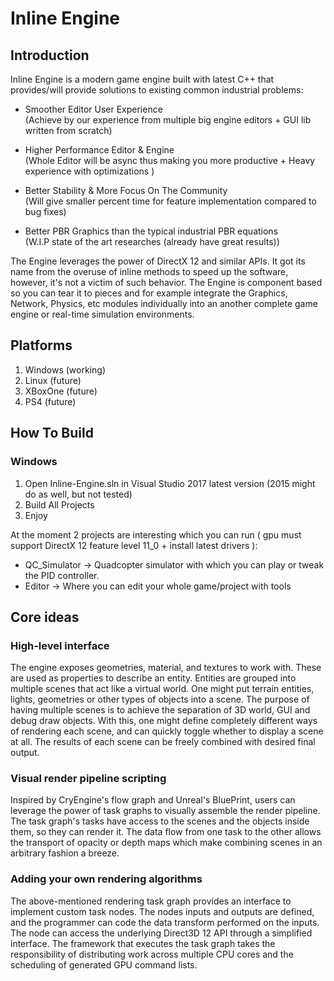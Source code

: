 # Inline Engine

Introduction
---
Inline Engine is a modern game engine built with latest C++ that provides/will provide solutions to existing common industrial problems:
- Smoother Editor User Experience  
    (Achieve by our experience from multiple big engine editors + GUI lib written from scratch)
    
- Higher Performance Editor & Engine  
   (Whole Editor will be async thus making you more productive + Heavy experience with optimizations )
    
- Better Stability & More Focus On The Community  
    (Will give smaller percent time for feature implementation compared to bug fixes)

- Better PBR Graphics than the typical industrial PBR equations   
    (W.I.P state of the art researches (already have great results))

The Engine leverages the power of DirectX 12 and similar APIs. It got its name from the overuse of inline methods to speed up the software, however, it's not a victim of such behavior. The Engine is component based so you can tear it to pieces and for example integrate the Graphics, Network, Physics, etc modules individually into an another complete game engine or real-time simulation environments.

Platforms
---
1. Windows (working)
2. Linux   (future)
4. XBoxOne (future)
3. PS4     (future)

How To Build
---
### Windows
1. Open Inline-Engine.sln in Visual Studio 2017 latest version (2015 might do as well, but not tested)
2. Build All Projects
3. Enjoy

At the moment 2 projects are interesting which you can run ( gpu must support DirectX 12 feature level 11_0  + install latest drivers ):
- QC_Simulator -> Quadcopter simulator with which you can play or tweak the PID controller.
- Editor       -> Where you can edit your whole game/project with tools

Core ideas
---
### High-level interface
The engine exposes geometries, material, and textures to work with. These are used as properties to describe an entity. Entities are grouped into multiple scenes that act like a virtual world. One might put terrain entities, lights, geometries or other types of objects into a scene. The purpose of having multiple scenes is to achieve the separation of 3D world, GUI and debug draw objects. With this, one might define completely different ways of rendering each scene, and can quickly toggle whether to display a scene at all. The results of each scene can be freely combined with desired final output.

### Visual render pipeline scripting
Inspired by CryEngine's flow graph and Unreal's BluePrint, users can leverage the power of task graphs to visually assemble the render pipeline. The task graph's tasks have access to the scenes and the objects inside them, so they can render it. The data flow from one task to the other allows the transport of opacity or depth maps which make combining scenes in an arbitrary fashion a breeze.

### Adding your own rendering algorithms
The above-mentioned rendering task graph provides an interface to implement custom task nodes. The nodes inputs and outputs are defined, and the programmer can code the data transform performed on the inputs. The node can access the underlying Direct3D 12 API through a simplified interface. The framework that executes the task graph takes the responsibility of distributing work across multiple CPU cores and the scheduling of generated GPU command lists.
